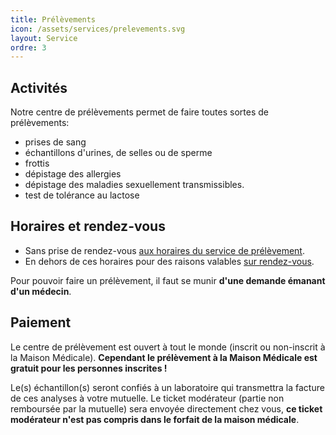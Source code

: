 ```yaml
---
title: Prélèvements
icon: /assets/services/prelevements.svg
layout: Service
ordre: 3
---
```

## Activités
Notre centre de prélèvements permet de faire toutes sortes de prélèvements:
  - prises de sang
  - échantillons d'urines, de selles ou de sperme
  - frottis
  - dépistage des allergies
  - dépistage des maladies sexuellement transmissibles.
  - test de tolérance au lactose

## Horaires et rendez-vous
- Sans prise de rendez-vous [aux horaires du service de prélèvement](/horaires/#service-de-pr%C3%A9l%C3%A8vements).
- En dehors de ces horaires pour des raisons valables [sur rendez-vous](/rendez-vous).

Pour pouvoir faire un prélèvement, il faut se munir **d'une demande émanant d'un médecin**.

## Paiement
Le centre de prélèvement est ouvert à tout le monde (inscrit ou non-inscrit à la Maison Médicale). **Cependant le prélèvement à la Maison Médicale est gratuit pour les personnes inscrites !**

Le(s) échantillon(s) seront confiés à un laboratoire qui transmettra la facture de ces analyses à votre mutuelle. Le ticket modérateur (partie non remboursée par la mutuelle) sera envoyée directement chez vous, **ce ticket modérateur n'est pas compris dans le forfait de la maison médicale**.
